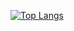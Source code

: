 [![Top Langs](https://github-readme-stats.vercel.app/api/top-langs/?username=krembanan4e)](https://github.com/krembanan4e/github-readme-stats)


